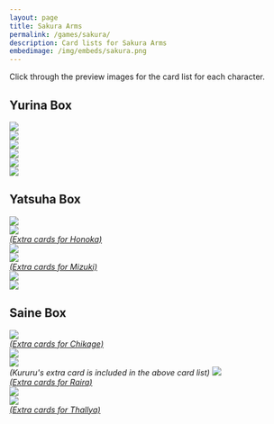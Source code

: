 ```yaml
---
layout: page
title: Sakura Arms
permalink: /games/sakura/
description: Card lists for Sakura Arms
embedimage: /img/embeds/sakura.png
---
```


Click through the preview images for the card list for each character.

<h2>Yurina Box</h2>
<a href="/img/sakura-arms/yurina-box/Himika.png"><img src="/img/sakura-arms/yurina-box/Himika-Preview.png"></a><br/>
<a href="/img/sakura-arms/yurina-box/Oboro.png"><img src="/img/sakura-arms/yurina-box/Oboro-Preview.png"></a><br/>
<a href="/img/sakura-arms/yurina-box/Shinra.png"><img src="/img/sakura-arms/yurina-box/Shinra-Preview.png"></a><br/>
<a href="/img/sakura-arms/yurina-box/Tokoyo.png"><img src="/img/sakura-arms/yurina-box/Tokoyo-Preview.png"></a><br/>
<a href="/img/sakura-arms/yurina-box/Yukihi.png"><img src="/img/sakura-arms/yurina-box/Yukihi-Preview.png"></a><br/>
<a href="/img/sakura-arms/yurina-box/Yurina.png"><img src="/img/sakura-arms/yurina-box/Yurina-Preview.png"></a><br/>

<h2>Yatsuha Box</h2>
<a href="/img/sakura-arms/yatsuha-box/Hatsumi.png"><img src="/img/sakura-arms/yatsuha-box/Hatsumi-Preview.png"></a><br/>
<a href="/img/sakura-arms/yatsuha-box/Honoka.png"><img src="/img/sakura-arms/yatsuha-box/Honoka-Preview.png"></a><br/>
<a href="/img/sakura-arms/yatsuha-box/Honoka Bonus Cards.png"><em>(Extra cards for Honoka)</em></a><br/>
<a href="/img/sakura-arms/yatsuha-box/Korunu.png"><img src="/img/sakura-arms/yatsuha-box/Korunu-Preview.png"></a><br/>
<a href="/img/sakura-arms/yatsuha-box/Mizuki.png"><img src="/img/sakura-arms/yatsuha-box/Mizuki-Preview.png"></a><br/>
<a href="/img/sakura-arms/yatsuha-box/Mizuki Bonus Cards.png"><em>(Extra cards for Mizuki)</em></a><br/>
<a href="/img/sakura-arms/yatsuha-box/Utsuro.png"><img src="/img/sakura-arms/yatsuha-box/Utsuro-Preview.png"></a><br/>
<a href="/img/sakura-arms/yatsuha-box/Yatsuha.png"><img src="/img/sakura-arms/yatsuha-box/Yatsuha-Preview.png"></a><br/>

<h2>Saine Box</h2>
<a href="/img/sakura-arms/saine-box/Chikage.png"><img src="/img/sakura-arms/saine-box/Chikage-Preview.png"></a><br/>
<a href="/img/sakura-arms/saine-box/Chikage Bonus Cards.png"><em>(Extra cards for Chikage)</em></a><br/>
<a href="/img/sakura-arms/saine-box/Hagane.png"><img src="/img/sakura-arms/saine-box/Hagane-Preview.png"></a><br/>
<a href="/img/sakura-arms/saine-box/Kururu.png"><img src="/img/sakura-arms/saine-box/Kururu-Preview.png"></a><br/>
<em>(Kururu's extra card is included in the above card list)</em>
<a href="/img/sakura-arms/saine-box/Raira.png"><img src="/img/sakura-arms/saine-box/Raira-Preview.png"></a><br/>
<a href="/img/sakura-arms/saine-box/Raira Bonus Cards.png"><em>(Extra cards for Raira)</em></a><br/>
<a href="/img/sakura-arms/saine-box/Saine.png"><img src="/img/sakura-arms/saine-box/Saine-Preview.png"></a><br/>
<a href="/img/sakura-arms/saine-box/Thallya.png"><img src="/img/sakura-arms/saine-box/Thallya-Preview.png"></a><br/>
<a href="/img/sakura-arms/saine-box/Thallya TransForm Cards.png"><em>(Extra cards for Thallya)</em></a>